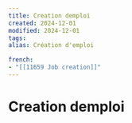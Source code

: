 ```yaml
---
title: Creation demploi
created: 2024-12-01
modified: 2024-12-01
tags: 
alias: Création d'emploi

french:
- "[[11659 Job creation]]"
---
```

# Creation demploi
